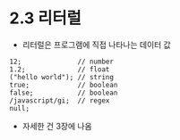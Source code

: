 # 2.3 리터럴

- 리터럴은 프로그램에 직접 나타나는 데이터 값

```
12;              // number
1.2;             // float
("hello world"); // string
true;            // boolean
false;           // boolean
/javascript/gi;  // regex
null;
```

- 자세한 건 3장에 나옴
